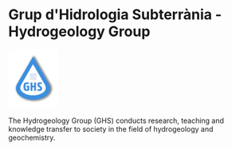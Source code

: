 # Grup d'Hidrologia Subterrània - Hydrogeology Group

<img src="profile/ghs.png" width="100">

The Hydrogeology Group (GHS) conducts research, teaching and knowledge transfer to society in the field of hydrogeology and geochemistry.
